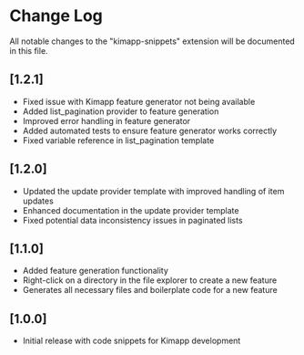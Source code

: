 # Change Log

All notable changes to the "kimapp-snippets" extension will be documented in this file.

## [1.2.1]

- Fixed issue with Kimapp feature generator not being available
- Added list_pagination provider to feature generation
- Improved error handling in feature generator
- Added automated tests to ensure feature generator works correctly
- Fixed variable reference in list_pagination template

## [1.2.0]

- Updated the update provider template with improved handling of item updates
- Enhanced documentation in the update provider template
- Fixed potential data inconsistency issues in paginated lists

## [1.1.0]

- Added feature generation functionality
- Right-click on a directory in the file explorer to create a new feature
- Generates all necessary files and boilerplate code for a new feature 

## [1.0.0]

- Initial release with code snippets for Kimapp development 